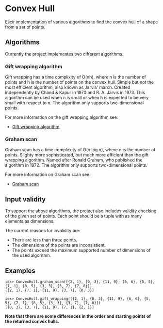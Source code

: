 # Convex Hull
Elixir implementation of various algorithms to find the convex hull of a shape from a set of points.

## Algorithms
Currently the project implementes two different algorithms.
### Gift wrapping algorithm
Gift wrapping has a time complixity of O(nh), where n is the number of points and h is the number of points on the convex hull. Simple but not the most efficient algorithm, also known as Jarvis' march. Created independently by Chand & Kapur in 1970 and R. A. Jarvis in 1973. This algorithm can be used when n is small or when h is expected to be very small with respect to n. The algorithm only supports two-dimensional points.

For more information on the gift wrapping algorithm see:
* [Gift wrapping algorithm](https://en.wikipedia.org/wiki/Gift_wrapping_algorithm)

### Graham scan
Graham scan has a time complexity of O(n log n), where n is the number of points. Slighty more sophisticated, but much more efficient than the gift wrapping algorithm. Named after Ronald Graham, who published the algorithm in 1972. The algorithm only supports two-dimensional points.

For more information on Graham scan see:
* [Graham scan](https://en.wikipedia.org/wiki/Graham_scan)

## Input validity
To support the above algorithms, the project also includes validity checking of the given set of points. Each point should be a tuple with as many elements as dimensions.

The current reasons for invalidity are:
* There are less than three points.
* The dimensions of the points are inconsistient.
* The points exceed the maximum supported number of dimensions of the used algorithm.

## Examples
```
iex> ConvexHull.graham_scan([{2, 1}, {0, 3}, {11, 9}, {6, 6}, {5, 5}, {7, 1}, {8, 5}, {3, 3}, {3, 7}, {7, 8}])
[{2, 1}, {7, 1}, {11, 9}, {3, 7}, {0, 3}]

iex> ConvexHull.gift_wrapping([{2, 1}, {0, 3}, {11, 9}, {6, 6}, {5, 5}, {7, 1}, {8, 5}, {3, 3}, {3, 7}, {7, 8}])
[{0, 3}, {3, 7}, {11, 9}, {7, 1}, {2, 1}]
```
**Note that there are some differences in the order and starting points of the returned convex hulls.**
